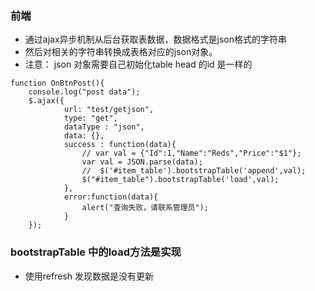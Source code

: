 ### 前端 
- 通过ajax异步机制从后台获取表数据，数据格式是json格式的字符串 
- 然后对相关的字符串转换成表格对应的json对象。  
- 注意： json 对象需要自己初始化table <th> head 的id 是一样的 
``` 
function OnBtnPost(){
    console.log("post data");
    $.ajax({
            url: "test/getjson",
            type: "get",
            dataType : "json",
            data: {},
            success : function(data){ 
                // var val = {"Id":1,"Name":"Reds","Price":"$1"};
                var val = JSON.parse(data);
                //  $('#item_table').bootstrapTable('append',val);
                $("#item_table").bootstrapTable('load',val);
            },
            error:function(data){
                alert("查询失败，请联系管理员");
            }
    }); 
``` 
### bootstrapTable 中的load方法是实现  
- 使用refresh 发现数据是没有更新
